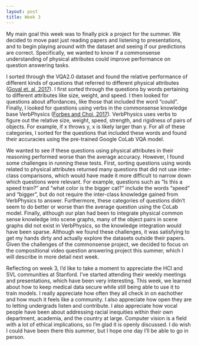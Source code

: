 ```yaml
---
layout: post
title: Week 3
---
```


My main goal this week was to finally pick a project for the summer. We decided to move past just reading papers and listening to presentations, and to begin playing around with the dataset and seeing if our predictions are correct. Specifically, we wanted to know if a commonsense understanding of physical attributes could improve performance on question answering tasks.

I sorted through the VQA2.0 dataset and found the relative performance of different kinds of questions that referred to different physical attributes ([Goyal et. al, 2017](https://arxiv.org/pdf/1612.00837.pdf)). I first sorted through the questions by words pertaining to different attributes like size, weight, and speed. I then looked for questions about affordances, like those that included the word “could”. Finally, I looked for questions using verbs in the commonsense knowledge base VerbPhysics ([Forbes and Choi, 2017](https://arxiv.org/pdf/1706.03799.pdf)). VerbPhysics uses verbs to figure out the relative size, weight, speed, strength, and rigidness of pairs of objects. For example, if x throws y, x is likely larger than y. For all of these categories, I sorted for the questions that included these words and found their accuracies using the pre-trained Google CoLab VQA model. 

We wanted to see if these questions using physical attributes in their reasoning performed worse than the average accuracy. However, I found some challenges in running these tests. First, sorting questions using words related to physical attributes returned many questions that did not use inter-class comparisons, which would have made it more difficult to narrow down which questions were relevant. For example, questions such as “Is this a speed train?” and “what color is the bigger cat?” include the words “speed” and “bigger”, but do not require the inter-class knowledge gained from VerbPhysics to answer. Furthermore, these categories of questions didn’t seem to do better or worse than the average question using the CoLab model. Finally, although our plan had been to integrate physical common sense knowledge into scene graphs, many of the object pairs in scene graphs did not exist in VerbPhysics, so the knowledge integration would have been sparse. Although we found these challenges, it was satisfying to get my hands dirty and actually explore the datasets outside their papers. Given the challenges of the commonsense project, we decided to focus on the compositional video question answering project this summer, which I will describe in more detail next week. 

Reflecting on week 3, I’d like to take a moment to appreciate the HCI and SVL communities at Stanford. I’ve started attending their weekly meetings and presentations, which have been very interesting. This week, we learned about how to keep medical data secure while still being able to use it to train models. I really appreciate how often they all check in on eachother and how much it feels like a community. I also appreciate how open they are to letting undergrads listen and contribute. I also appreciate how vocal people have been about addressing racial inequities within their own department, academia, and the country at large. Computer vision is a field with a lot of ethical implications, so I’m glad it is openly discussed. I do wish I could have been there this summer, but I hope one day I’ll be able to go in person. 

